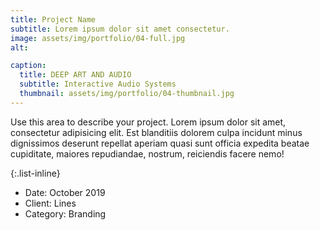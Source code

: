 ```yaml
---
title: Project Name
subtitle: Lorem ipsum dolor sit amet consectetur.
image: assets/img/portfolio/04-full.jpg
alt: 

caption:
  title: DEEP ART AND AUDIO
  subtitle: Interactive Audio Systems
  thumbnail: assets/img/portfolio/04-thumbnail.jpg
---
```

Use this area to describe your project. Lorem ipsum dolor sit amet, consectetur adipisicing elit. Est blanditiis dolorem culpa incidunt minus dignissimos deserunt repellat aperiam quasi sunt officia expedita beatae cupiditate, maiores repudiandae, nostrum, reiciendis facere nemo!

{:.list-inline}
- Date: October 2019
- Client: Lines
- Category: Branding


